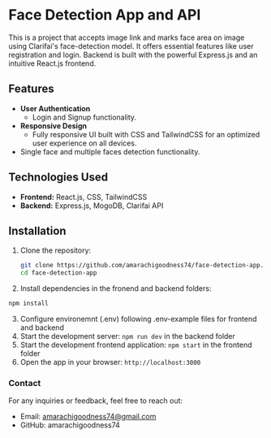 # Face Detection App and API

This is a project that accepts image link and marks face area on image using Clarifai's face-detection model. It offers essential features like user registration and login. Backend is built with the powerful Express.js and an intuitive React.js frontend.

## Features

- **User Authentication**
  - Login and Signup functionality.
- **Responsive Design**
  - Fully responsive UI built with CSS and TailwindCSS for an optimized user experience on all devices.
- Single face and multiple faces detection functionality.

## Technologies Used

- **Frontend:** React.js, CSS, TailwindCSS
- **Backend:** Express.js, MogoDB, Clarifai API

## Installation

1. Clone the repository:
   ```bash
   git clone https://github.com/amarachigoodness74/face-detection-app.git
   cd face-detection-app
   ```
2. Install dependencies in the fronend and backend folders:

```bash
npm install
```

3. Configure environemnt (.env) following .env-example files for frontend and backend
4. Start the development server: `npm run dev` in the backend folder
5. Start the development frontend application: `npm start` in the frontend folder
6. Open the app in your browser: `http://localhost:3000`

### Contact

For any inquiries or feedback, feel free to reach out:

- Email: amarachigoodness74@gmail.com
- GitHub: amarachigoodness74
